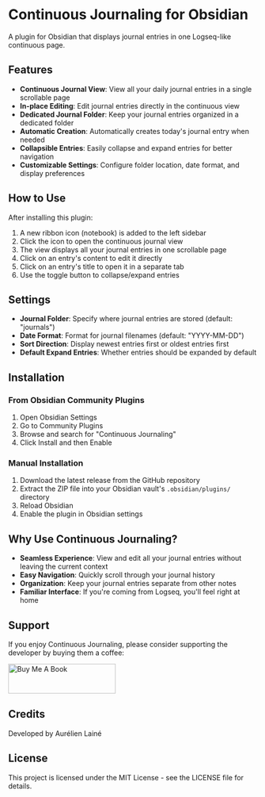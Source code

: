 # Continuous Journaling for Obsidian

A plugin for Obsidian that displays journal entries in one Logseq-like continuous page.

## Features

- **Continuous Journal View**: View all your daily journal entries in a single scrollable page
- **In-place Editing**: Edit journal entries directly in the continuous view
- **Dedicated Journal Folder**: Keep your journal entries organized in a dedicated folder
- **Automatic Creation**: Automatically creates today's journal entry when needed
- **Collapsible Entries**: Easily collapse and expand entries for better navigation
- **Customizable Settings**: Configure folder location, date format, and display preferences

## How to Use

After installing this plugin:

1. A new ribbon icon (notebook) is added to the left sidebar
2. Click the icon to open the continuous journal view
3. The view displays all your journal entries in one scrollable page
4. Click on an entry's content to edit it directly
5. Click on an entry's title to open it in a separate tab
6. Use the toggle button to collapse/expand entries

## Settings

- **Journal Folder**: Specify where journal entries are stored (default: "journals")
- **Date Format**: Format for journal filenames (default: "YYYY-MM-DD")
- **Sort Direction**: Display newest entries first or oldest entries first
- **Default Expand Entries**: Whether entries should be expanded by default

## Installation

### From Obsidian Community Plugins

1. Open Obsidian Settings
2. Go to Community Plugins
3. Browse and search for "Continuous Journaling"
4. Click Install and then Enable

### Manual Installation

1. Download the latest release from the GitHub repository
2. Extract the ZIP file into your Obsidian vault's `.obsidian/plugins/` directory
3. Reload Obsidian
4. Enable the plugin in Obsidian settings

## Why Use Continuous Journaling?

- **Seamless Experience**: View and edit all your journal entries without leaving the current context
- **Easy Navigation**: Quickly scroll through your journal history
- **Organization**: Keep your journal entries separate from other notes
- **Familiar Interface**: If you're coming from Logseq, you'll feel right at home

## Support

If you enjoy Continuous Journaling, please consider supporting the developer by buying them a coffee:

<a href="https://www.buymeacoffee.com/5SviNkXXo5" target="_blank">
  <img src="https://cdn.buymeacoffee.com/buttons/v2/default-blue.png" alt="Buy Me A Book" style="height: 60px !important;width: 217px !important;">
</a>

## Credits

Developed by Aurélien Lainé

## License

This project is licensed under the MIT License - see the LICENSE file for details.